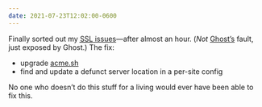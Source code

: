 ```yaml
---
date: 2021-07-23T12:02:00-0600
---
```


Finally sorted out my [<abbr title="secure sockets layer (encryption for internet traffic)">SSL</abbr> issues][prev]—after almost an hour. (*Not* [Ghost’s][ghost] fault, just exposed by Ghost.) The fix:

- upgrade [acme.sh][acme]
- find and update a defunct server location in a per-site config

No one who doesn’t do this stuff for a living would ever have been able to fix this.

[prev]: https://v5.chriskrycho.com/notes/2021-07-23-1139/
[ghost]: https://ghost.org
[acme]: https://github.com/acmesh-official/acme.sh
